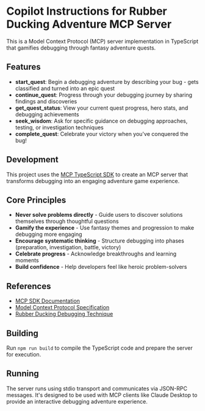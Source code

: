 # Copilot Instructions for Rubber Ducking Adventure MCP Server

This is a Model Context Protocol (MCP) server implementation in TypeScript that gamifies debugging through fantasy adventure quests.

## Features

- **start_quest**: Begin a debugging adventure by describing your bug - gets classified and turned into an epic quest
- **continue_quest**: Progress through your debugging journey by sharing findings and discoveries
- **get_quest_status**: View your current quest progress, hero stats, and debugging achievements
- **seek_wisdom**: Ask for specific guidance on debugging approaches, testing, or investigation techniques
- **complete_quest**: Celebrate your victory when you've conquered the bug!

## Development

This project uses the [MCP TypeScript SDK](https://github.com/modelcontextprotocol/typescript-sdk) to create an MCP server that transforms debugging into an engaging adventure game experience.

## Core Principles

- **Never solve problems directly** - Guide users to discover solutions themselves through thoughtful questions
- **Gamify the experience** - Use fantasy themes and progression to make debugging more engaging
- **Encourage systematic thinking** - Structure debugging into phases (preparation, investigation, battle, victory)
- **Celebrate progress** - Acknowledge breakthroughs and learning moments
- **Build confidence** - Help developers feel like heroic problem-solvers

## References

- [MCP SDK Documentation](https://github.com/modelcontextprotocol/create-python-server)
- [Model Context Protocol Specification](https://modelcontextprotocol.io/)
- [Rubber Ducking Debugging Technique](https://en.wikipedia.org/wiki/Rubber_duck_debugging)

## Building

Run `npm run build` to compile the TypeScript code and prepare the server for execution.

## Running

The server runs using stdio transport and communicates via JSON-RPC messages. It's designed to be used with MCP clients like Claude Desktop to provide an interactive debugging adventure experience.
